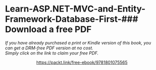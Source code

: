 # Learn-ASP.NET-MVC-and-Entity-Framework-Database-First-### Download a free PDF

 <i>If you have already purchased a print or Kindle version of this book, you can get a DRM-free PDF version at no cost.<br>Simply click on the link to claim your free PDF.</i>
<p align="center"> <a href="https://packt.link/free-ebook/9781801075565">https://packt.link/free-ebook/9781801075565 </a> </p>